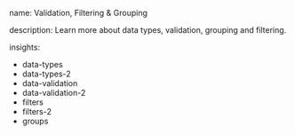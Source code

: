 name: Validation, Filtering & Grouping

description: Learn more about data types, validation, grouping and filtering.

insights:
  - data-types
  - data-types-2
  - data-validation
  - data-validation-2
  - filters
  - filters-2
  - groups
